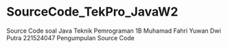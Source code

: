 # SourceCode_TekPro_JavaW2
Source Code soal Java Teknik Pemrograman 1B Muhamad Fahri Yuwan Dwi Putra 221524047
Pengumpulan Source Code
